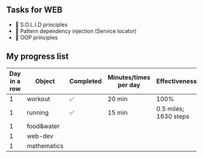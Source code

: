 ## Tasks for WEB
+ 📌 S.O.L.I.D principles
+ 📌 Pattern dependency injection (Service locator)
+ 📌 OOP principles


## My progress list
| Day in a row | Object | Completed | Minutes/times per day | Effectiveness |
| ------------ | ------ | --------- | --------------------- | ------------- |
| 1 | workout | ✅ | 20 min | 100% |
| 1 | running | ✅ | 15 min | 0.5 miles; 1630 steps |
| 1 | food&water |
| 1 | web-dev | 
| 1 | mathematics | 
